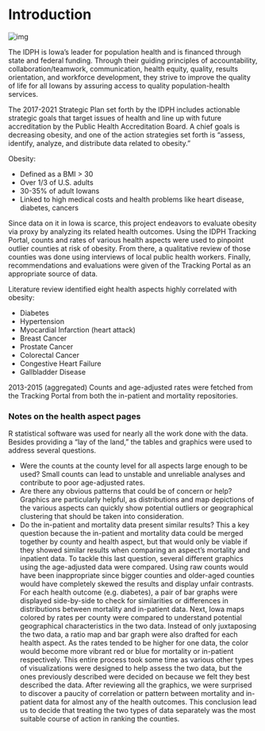 

# Introduction

![img](/images/idph_logo.jpg)

The IDPH is Iowa’s leader for population health and is financed through state and federal funding.  Through their guiding principles of accountability, collaboration/teamwork, communication, health equity, quality, results orientation, and workforce development, they strive to improve the quality of life for all Iowans by assuring access to quality population-health services.


The 2017-2021 Strategic Plan set forth by the IDPH includes actionable strategic goals that target issues of health and line up with future accreditation by the Public Health Accreditation Board.  A chief goals is decreasing obesity, and one of the action strategies set forth is “assess, identify, analyze, and distribute data related to obesity.”

Obesity: 
- Defined as a BMI > 30
- Over 1/3 of U.S. adults
- 30-35% of adult Iowans
- Linked to high medical costs and health problems like heart disease, diabetes, cancers

Since data on it in Iowa is scarce, this project endeavors to evaluate obesity via proxy by analyzing its related health outcomes.  Using the IDPH Tracking Portal, counts and rates of various health aspects were used to pinpoint outlier counties at risk of obesity.  From there, a qualitative review of those counties was done using interviews of local public health workers.  Finally, recommendations and evaluations were given of the Tracking Portal as an appropriate source of data.


Literature review identified eight health aspects highly correlated with obesity:
- Diabetes
- Hypertension
- Myocardial Infarction (heart attack)
- Breast Cancer
- Prostate Cancer
- Colorectal Cancer
- Congestive Heart Failure
- Gallbladder Disease

2013-2015 (aggregated) Counts and age-adjusted rates were fetched from the Tracking Portal from both the in-patient and mortality repositories. 

### Notes on the health aspect pages

R statistical software was used for nearly all the work done with the data. Besides providing a “lay of the land,” the tables and graphics were used to address several questions.
- Were the counts at the county level for all aspects large enough to be used? Small counts can lead to unstable and unreliable analyses and contribute to poor age-adjusted rates.
- Are there any obvious patterns that could be of concern or help?  Graphics are particularly helpful, as distributions and map depictions of the various aspects can quickly show potential outliers or geographical clustering that should be taken into consideration.
- Do the in-patient and mortality data present similar results?  This a key question because the in-patient and mortality data could be merged together by county and health aspect, but that would only be viable if they showed similar results when comparing an aspect’s mortality and inpatient data.
To tackle this last question, several different graphics using the age-adjusted data were compared.  Using raw counts would have been inappropriate since bigger counties and older-aged counties would have completely skewed the results and display unfair contrasts.  For each health outcome (e.g. diabetes), a pair of bar graphs were displayed side-by-side to check for similarities or differences in distributions between mortality and in-patient data.  Next, Iowa maps colored by rates per county were compared to understand potential geographical characteristics in the two data.  Instead of only juxtaposing the two data, a ratio map and bar graph were also drafted for each health aspect.  As the rates tended to be higher for one data, the color would become more vibrant red or blue for mortality or in-patient respectively.  This entire process took some time as various other types of visualizations were designed to help assess the two data, but the ones previously described were decided on because we felt they best described the data.  After reviewing all the graphics, we were surprised to discover a paucity of correlation or pattern between mortality and in-patient data for almost any of the health outcomes.  This conclusion lead us to decide that treating the two types of data separately was the most suitable course of action in ranking the counties.

